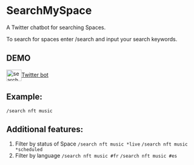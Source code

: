 # SearchMySpace
A Twitter chatbot for searching Spaces.

To search for spaces enter /search and input your search keywords.

## DEMO

<a href="https://twitter.com/searchmyspace" target="blank"><img align="center" src="https://raw.githubusercontent.com/rahuldkjain/github-profile-readme-generator/master/src/images/icons/Social/twitter.svg" alt="searchmyspace" height="30" width="40" />Twitter bot</a>
## Example:
`/search nft music`

## Additional features:
1) Filter by status of Space
`/search nft music *live`
`/search nft music *scheduled`
1) Filter by language
`/search nft music #fr`
`/search nft music #es`

